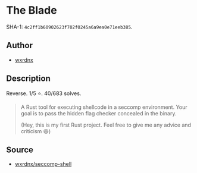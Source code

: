 # The Blade

SHA-1: `4c2ff1b60902623f702f0245a6a9ea0e71eeb385`.

## Author

- [wxrdnx](https://github.com/wxrdnx)


## Description

Reverse. 1/5 ⭐️. 40/683 solves.

> A Rust tool for executing shellcode in a seccomp environment. Your goal is to pass the hidden flag checker concealed in the binary.
>
> (Hey, this is my first Rust project. Feel free to give me any advice and criticism 😃)


## Source

- [wxrdnx/seccomp-shell](https://github.com/wxrdnx/seccomp-shell)
